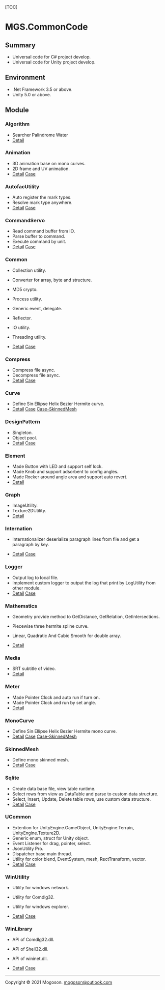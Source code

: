 [TOC]

# MGS.CommonCode

## Summary
- Universal code for C# project develop.
- Universal code for Unity project develop.

## Environment

- .Net Framework 3.5 or above.
- Unity 5.0 or above.

## Module

### Algorithm

- Searcher Palindrome Water
- [Detail](./Attachment/README/MGS.Algorithm.md)

### Animation

- 3D animation base on mono curves.
- 2D frame and UV animation.
- [Detail](./Attachment/README/MGS.Animation.md)  [Case](https://github.com/mogoson/MGS.Animation)

### AutofacUtility

- Auto register the mark types.
- Resolve mark type anywhere.
- [Detail](./Attachment/README/MGS.AutofacUtility.md)  [Case](https://github.com/mogoson/MGS.Autofac)

### CommandServo

- Read command buffer from IO.
- Parse buffer to command.
- Execute command by unit.
- [Detail](./Attachment/README/MGS.CommandServo.md)  [Case](https://github.com/mogoson/MGS.CommandServo)

### Common

- Collection utility.

- Converter for array, byte and structure.
- MD5 crypto.
- Process utility.
- Generic event, delegate.
-  Reflector.
-  IO utility.
-  Threading utility.
- [Detail](./Attachment/README/MGS.Common.md)  [Case](https://github.com/mogoson/MGS.CommonUtility)

### Compress

- Compress file async.
- Decompress file async.
- [Detail](./Attachment/README/MGS.Compress.md)  [Case](https://github.com/mogoson/MGS.Compress)

### Curve

- Define Sin Ellipse Helix Bezier Hermite curve.
- [Detail](./Attachment/README/MGS.Curve.md)  [Case](https://github.com/mogoson/MGS.MonoCurve)  [Case-SkinnedMesh](https://github.com/mogoson/MGS.SkinnedMesh)

### DesignPattern

- Singleton.
- Object pool.
- [Detail](./Attachment/README/MGS.DesignPattern.md)  [Case](https://github.com/mogoson/MGS.ObjectPool)

### Element

- Made Button with LED and support self lock.
- Made Knob and support adsorbent to config angles.
- Made Rocker around angle area and support auto revert.
- [Detail](./Attachment/README/MGS.Element.md)

### Graph

- ImageUtility.
- Texture2DUtility.
- [Detail](./Attachment/README/MGS.Graph.md)

### Internation

- Internationalizer deserialize paragraph lines from file and get a paragraph by key.

- [Detail](./Attachment/README/MGS.Internation.md)  [Case](https://github.com/mogoson/MGS.Internation)

### Logger
- Output log to local file.
- Implement custom logger to output the log that print by LogUtility from other module.
- [Detail](./Attachment/README/MGS.Logger.md)  [Case](https://github.com/mogoson/MGS.Logger)

### Mathematics

- Geometry provide method to GetDistance, GetRelation, GetIntersections.
- Piecewise three hermite spline curve.
- Linear, Quadratic And Cubic Smooth for double array.

- [Detail](./Attachment/README/MGS.Mathematics.md)

### Media

- SRT subtitle of video.
- [Detail](./Attachment/README/MGS.Media.md)

### Meter

- Made Pointer Clock and auto run if turn on.
- Made Pointer Clock and run by set angle.
- [Detail](./Attachment/README/MGS.Meter.md)

### MonoCurve

- Define Sin Ellipse Helix Bezier Hermite mono curve.
- [Detail](./Attachment/README/MGS.MonoCurve.md)  [Case](https://github.com/mogoson/MGS.MonoCurve)  [Case-SkinnedMesh](https://github.com/mogoson/MGS.SkinnedMesh)

### SkinnedMesh

- Define mono skinned mesh.
- [Detail](./Attachment/README/MGS.SkinnedMesh.md)  [Case](https://github.com/mogoson/MGS.SkinnedMesh)

### Sqlite

- Create data base file, view table runtime.
- Select rows from view as DataTable and parse to custom data structure.
- Select, Insert, Update, Delete table rows, use custom data structure.
- [Detail](./Attachment/README/MGS.Sqlite.md)  [Case](https://github.com/mogoson/MGS.Sqlite)

### UCommon

- Extention for UnityEngine.GameObject, UnityEngine.Terrain, UnityEngine.Texture2D.
- Generic enum, struct for Unity object.
- Event Listener for drag, pointer, select.
- JsonUtility Pro.
- Dispatcher base main thread.
- Utility for color blend, EventSystem, mesh, RectTransform, vector.
- [Detail](./Attachment/README/MGS.UCommon.md)  [Case](https://github.com/mogoson/MGS.CommonUtility)

### WinUtility

- Utility for windows network.
- Utility for Comdlg32.
- Utility for windows explorer.

- [Detail](./Attachment/README/MGS.WinUtility.md)  [Case](https://github.com/mogoson/MGS.WinLibrary)

### WinLibrary

- API of Comdlg32.dll.
- API of Shell32.dll.
- API of wininet.dll.

- [Detail](./Attachment/README/MGS.WinLibrary.md)  [Case](https://github.com/mogoson/MGS.WinLibrary)

------

Copyright © 2021 Mogoson.	mogoson@outlook.com